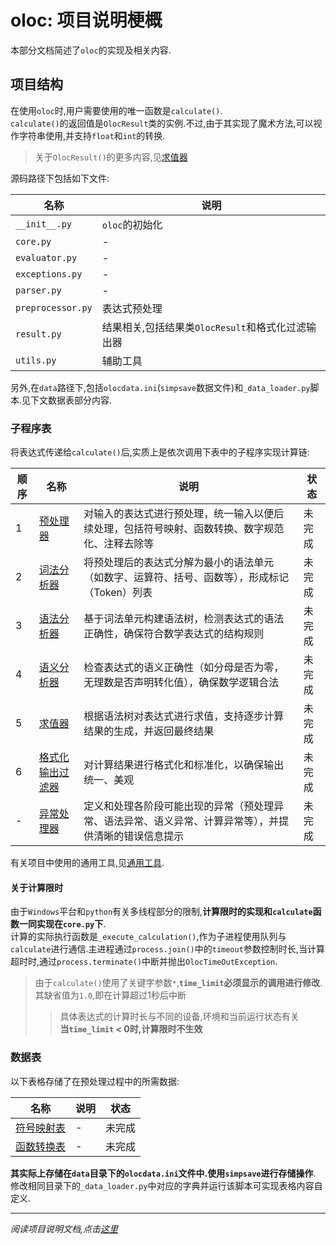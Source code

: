 # oloc: 项目说明梗概  

本部分文档简述了`oloc`的实现及相关内容.  

## 项目结构

在使用`oloc`时,用户需要使用的唯一函数是`calculate()`.  
`calculate()`的返回值是`OlocResult`类的实例.不过,由于其实现了魔术方法,可以视作字符串使用,并支持`float`和`int`的转换.  
> 关于`OlocResult()`的更多内容,见[求值器](子程序/求值器.md)  

源码路径下包括如下文件:  

| 名称                | 说明                              |  
|-------------------|---------------------------------|  
| `__init__.py`     | `oloc`的初始化                      |  
| `core.py`         | -                               |  
| `evaluator.py`    | -                               |  
| `exceptions.py`   | -                               |  
| `parser.py`       | -                               |  
| `preprocessor.py` | 表达式预处理                          |  
| `result.py`       | 结果相关,包括结果类`OlocResult`和格式化过滤输出器 |  
| `utils.py`        | 辅助工具                            |  

另外,在`data`路径下,包括`olocdata.ini`(`simpsave`数据文件)和`_data_loader.py`脚本.见下文数据表部分内容.  

### 子程序表  

将表达式传递给`calculate()`后,实质上是依次调用下表中的子程序实现计算链:  

| 顺序 | 名称                            | 说明                                                  | 状态  |
|----|-------------------------------|-----------------------------------------------------|-----|
| 1  | [预处理器](./子程序/预处理器.md)         | 对输入的表达式进行预处理，统一输入以便后续处理，包括符号映射、函数转换、数字规范化、注释去除等     | 未完成 |  
| 2  | [词法分析器](./子程序/词法分析器.md)       | 将预处理后的表达式分解为最小的语法单元（如数字、运算符、括号、函数等），形成标记（Token）列表   | 未完成 |  
| 3  | [语法分析器](./子程序/语法分析器.md)       | 基于词法单元构建语法树，检测表达式的语法正确性，确保符合数学表达式的结构规则              | 未完成 |  
| 4  | [语义分析器](./子程序/语义分析器.md)       | 检查表达式的语义正确性（如分母是否为零，无理数是否声明转化值），确保数学逻辑合法            | 未完成 |  
| 5  | [求值器](./子程序/求值器.md)           | 根据语法树对表达式进行求值，支持逐步计算结果的生成，并返回最终结果                   | 未完成 |  
| 6  | [格式化输出过滤器](./子程序/格式化输出过滤器.md) | 对计算结果进行格式化和标准化，以确保输出统一、美观                           | 未完成 |  
| -  | [异常处理器](./子程序/异常处理器.md)       | 定义和处理各阶段可能出现的异常（预处理异常、语法异常、语义异常、计算异常等），并提供清晰的错误信息提示 | 未完成 |

有关项目中使用的通用工具,见[通用工具](./子程序/通用工具.md).

#### 关于计算限时  

由于`Windows`平台和`python`有关多线程部分的限制,**计算限时的实现和`calculate`函数一同实现在`core.py`下**.  
计算的实际执行函数是`_execute_calculation()`,作为子进程使用队列与`calculate`进行通信.主进程通过`process.join()`中的`timeout`参数控制时长,当计算超时时,通过`process.terminate()`中断并抛出`OlocTimeOutException`.  
> 由于`calculate()`使用了关键字参数`*`,**`time_limit`必须显示的调用进行修改**.其缺省值为`1.0`,即在计算超过1秒后中断  
> > 具体表达式的计算时长与不同的设备,环境和当前运行状态有关    
> > **当`time_limit` < 0时,计算限时不生效**  

### 数据表  

以下表格存储了在预处理过程中的所需数据:  

| 名称                           | 说明 | 状态  |
|------------------------------|----|-----|
| [符号映射表](./数据/符号映射表.md)       | -  | 未完成 |  
| [函数转换表](./数据/函数转换表.md)       | -  | 未完成 |

**其实际上存储在`data`目录下的`olocdata.ini`文件中.使用`simpsave`进行存储操作**.  
修改相同目录下的`_data_loader.py`中对应的字典并运行该脚本可实现表格内容自定义.  

---  
*阅读项目说明文档,点击[这里](../README.md)*  
